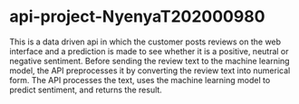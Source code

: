 # api-project-NyenyaT202000980
This is a data driven api in which the customer posts reviews on the web interface and a prediction is made
to see whether it is a positive, neutral or negative sentiment. Before sending the review text to the machine learning model, the API preprocesses
it by converting the review text into numerical form. The API processes the text, uses the machine learning model to predict sentiment, and returns the result.
